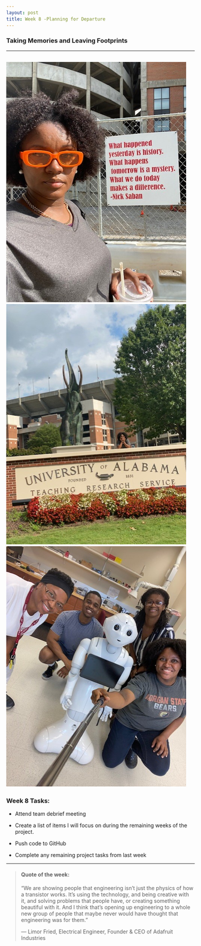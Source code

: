 ```yaml
---
layout: post
title: Week 8 -Planning for Departure
---
```


### Taking Memories and Leaving Footprints

----

![uapwkeight1](/images/uapwkeight1.jpg) ![uapwkeight2](/images/uapwkeight2.jpg) ![uapwkeight3](/images/uapwkeight3.jpg)
----

### Week 8 Tasks:

- Attend team debrief meeting

- Create a list of items I will focus on during the remaining weeks of the project.

- Push code to GitHub 

- Complete any remaining project tasks from last week 

----

> #### Quote of the week:
> “We are showing people that engineering isn’t just the physics of how a transistor works. It’s using the technology, and being creative with it, and solving problems that people have, or creating something beautiful with it. And I think that’s opening up engineering to a whole new group of people that maybe never would have thought that engineering was for them.”
>
> — Limor Fried, Electrical Engineer, Founder & CEO of Adafruit Industries

